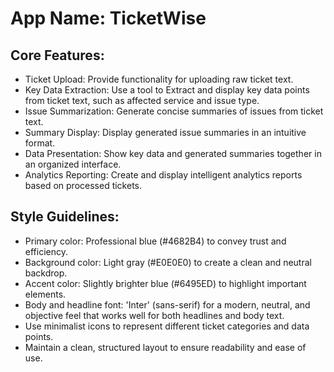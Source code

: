 # **App Name**: TicketWise

## Core Features:

- Ticket Upload: Provide functionality for uploading raw ticket text.
- Key Data Extraction: Use a tool to Extract and display key data points from ticket text, such as affected service and issue type.
- Issue Summarization: Generate concise summaries of issues from ticket text.
- Summary Display: Display generated issue summaries in an intuitive format.
- Data Presentation: Show key data and generated summaries together in an organized interface.
- Analytics Reporting: Create and display intelligent analytics reports based on processed tickets.

## Style Guidelines:

- Primary color: Professional blue (#4682B4) to convey trust and efficiency.
- Background color: Light gray (#E0E0E0) to create a clean and neutral backdrop.
- Accent color: Slightly brighter blue (#6495ED) to highlight important elements.
- Body and headline font: 'Inter' (sans-serif) for a modern, neutral, and objective feel that works well for both headlines and body text.
- Use minimalist icons to represent different ticket categories and data points.
- Maintain a clean, structured layout to ensure readability and ease of use.